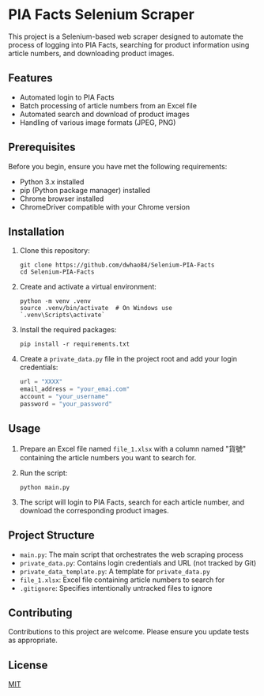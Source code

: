 # PIA Facts Selenium Scraper

This project is a Selenium-based web scraper designed to automate the process of logging into PIA Facts, searching for product information using article numbers, and downloading product images.

## Features

- Automated login to PIA Facts
- Batch processing of article numbers from an Excel file
- Automated search and download of product images
- Handling of various image formats (JPEG, PNG)

## Prerequisites

Before you begin, ensure you have met the following requirements:

- Python 3.x installed
- pip (Python package manager) installed
- Chrome browser installed
- ChromeDriver compatible with your Chrome version

## Installation

1. Clone this repository:
   ```
   git clone https://github.com/dwhao84/Selenium-PIA-Facts
   cd Selenium-PIA-Facts
   ```

2. Create and activate a virtual environment:
   ```
   python -m venv .venv
   source .venv/bin/activate  # On Windows use `.venv\Scripts\activate`
   ```

3. Install the required packages:
   ```
   pip install -r requirements.txt
   ```

4. Create a `private_data.py` file in the project root and add your login credentials:
   ```python
   url = "XXXX"
   email_address = "your_emai.com"
   account = "your_username"
   password = "your_password"
   ```

## Usage

1. Prepare an Excel file named `file_1.xlsx` with a column named "貨號" containing the article numbers you want to search for.

2. Run the script:
   ```
   python main.py
   ```

3. The script will login to PIA Facts, search for each article number, and download the corresponding product images.

## Project Structure

- `main.py`: The main script that orchestrates the web scraping process
- `private_data.py`: Contains login credentials and URL (not tracked by Git)
- `private_data_template.py`: A template for `private_data.py`
- `file_1.xlsx`: Excel file containing article numbers to search for
- `.gitignore`: Specifies intentionally untracked files to ignore

## Contributing

Contributions to this project are welcome. Please ensure you update tests as appropriate.

## License

[MIT](https://choosealicense.com/licenses/mit/)